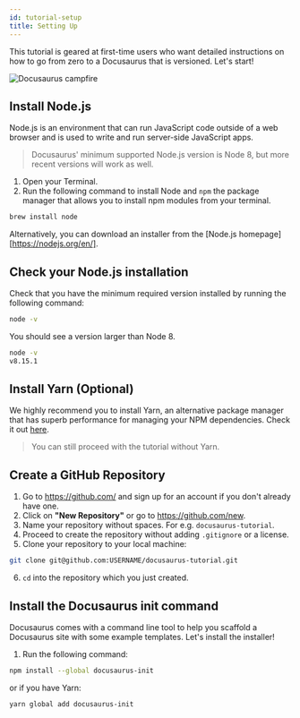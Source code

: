 ```yaml
---
id: tutorial-setup
title: Setting Up
---
```


This tutorial is geared at first-time users who want detailed instructions on how to go from zero to a Docusaurus that is versioned. Let's start!

<img alt="Docusaurus campfire" src="/img/undraw_docusaurus_mountain.svg" class="docImage"/>

## Install Node.js

Node.js is an environment that can run JavaScript code outside of a web browser and is used to write and run server-side JavaScript apps.

> Docusaurus' minimum supported Node.js version is Node 8, but more recent versions will work as well.

1. Open your Terminal.
1. Run the following command to install Node and `npm` the package manager that allows you to install npm modules from your terminal.

```sh
brew install node
```

Alternatively, you can download an installer from the [Node.js homepage][https://nodejs.org/en/].

## Check your Node.js installation

Check that you have the minimum required version installed by running the following command:

```sh
node -v
```

You should see a version larger than Node 8.

```sh
node -v
v8.15.1
```

## Install Yarn (Optional)

We highly recommend you to install Yarn, an alternative package manager that has superb performance for managing your NPM dependencies. Check it out [here](https://yarnpkg.com/en/docs/install).

> You can still proceed with the tutorial without Yarn.

## Create a GitHub Repository

1. Go to https://github.com/ and sign up for an account if you don't already have one.
1. Click on **"New Repository"** or go to https://github.com/new.
1. Name your repository without spaces. For e.g. `docusaurus-tutorial`.
1. Proceed to create the repository without adding `.gitignore` or a license.
1. Clone your repository to your local machine:

```sh
git clone git@github.com:USERNAME/docusaurus-tutorial.git
```

6. `cd` into the repository which you just created.

## Install the Docusaurus init command

Docusaurus comes with a command line tool to help you scaffold a Docusaurus site with some example templates. Let's install the installer!

1. Run the following command:

```sh
npm install --global docusaurus-init
```

or if you have Yarn:

```sh
yarn global add docusaurus-init
```
